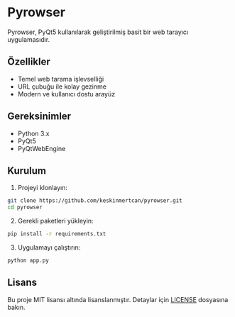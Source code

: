 # Pyrowser

Pyrowser, PyQt5 kullanılarak geliştirilmiş basit bir web tarayıcı uygulamasıdır.

## Özellikler

- Temel web tarama işlevselliği
- URL çubuğu ile kolay gezinme
- Modern ve kullanıcı dostu arayüz

## Gereksinimler

- Python 3.x
- PyQt5
- PyQtWebEngine

## Kurulum

1. Projeyi klonlayın:
```bash
git clone https://github.com/keskinmertcan/pyrowser.git
cd pyrowser
```

2. Gerekli paketleri yükleyin:
```bash
pip install -r requirements.txt
```

3. Uygulamayı çalıştırın:
```bash
python app.py
```

## Lisans

Bu proje MIT lisansı altında lisanslanmıştır. Detaylar için [LICENSE](LICENSE) dosyasına bakın. 
